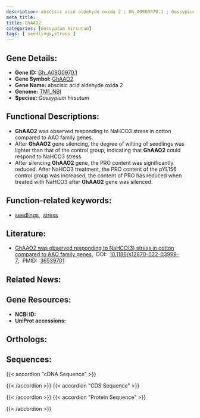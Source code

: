 ```yaml
---
description: abscisic acid aldehyde oxida 2 ; Gh_A09G0970.1 ; Gossypium hirsutum
meta_title:
title: GhAAO2
categories: [Gossypium hirsutum]
tags: [ seedlings,stress ]
---
```


## Gene Details:
- **Gene ID:**	[Gh_A09G0970.1](https://yanglab.hzau.edu.cn/cott/PublicFun/total_jump.1?target=genomics/gene_index&gene_id=Gh_A09G0970.1)
- **Gene Symbol:** <u>GhAAO2</u>
- **Gene Name:** abscisic acid aldehyde oxida 2
- **Genome:** [TM1_NBI](https://yanglab.hzau.edu.cn/CottonMD/download.1)
- **Species:** *Gossypium hirsutum*

## Functional Descriptions:
   - **GhAAO2** was observed responding to NaHCO3 stress in cotton compared to AAO family genes.
   - After **GhAAO2** gene silencing, the degree of wilting of seedlings was lighter than that of the control group, indicating that **GhAAO2** could respond to NaHCO3 stress.
   - After silencing **GhAAO2** gene, the PRO content was significantly reduced. After NaHCO3 treatment, the PRO content of the pYL156 control group was increased, the content of PRO has reduced when treated with NaHCO3 after **GhAAO2** gene was silenced.

## Function-related keywords:
   - [seedlings](/tags/seedlings/),&nbsp;&nbsp;[stress](/tags/stress/)

## Literature:
   - [GhAAO2 was observed responding to NaHCO(3) stress in cotton compared to AAO family genes.](https://doi.org/10.1186/s12870-022-03999-7)&nbsp;&nbsp;DOI:&nbsp;&nbsp;[10.1186/s12870-022-03999-7](https://doi.org/10.1186/s12870-022-03999-7);&nbsp;&nbsp;PMID:&nbsp;&nbsp;[36539701](https://pubmed.ncbi.nlm.nih.gov/36539701/)

## Related News:

## Gene Resources:
- **NCBI ID:**  [](https://www.ncbi.nlm.nih.gov/gene/?term=)
- **UniProt accessions:**  [](https://www.uniprot.org/uniprotkb//entry)

## Orthologs:

## Sequences:
{{< accordion "cDNA Sequence" >}}

{{< /accordion >}}
{{< accordion "CDS Sequence" >}}

{{< /accordion >}}
{{< accordion "Protein Sequence" >}}

{{< /accordion >}}
